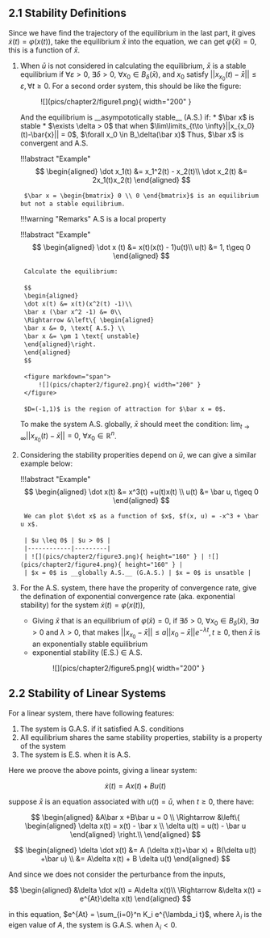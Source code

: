 ## 2.1 Stability Definitions
Since we have find the trajectory of the equilibrium in the last part, it gives $\dot{x}(t) = \varphi(x(t))$, take the equilibrium $\bar x$ into the equation, we can get $\varphi(\bar x) = 0$, this is a function of $\bar x$.

1. When $\bar u$ is not considered in calculating the equilibrium, $\bar x$ is a stable equilibrium if $\forall \varepsilon > 0$, $\exists \delta > 0$, $\forall x_0 \in B_\delta(\bar{x})$, and $x_0$ satisfy $||x_{x_0}(t)-\bar{x}||\leq \varepsilon, \forall t \geq 0$. For a second order system, this should be like the figure: 
    <figure markdown="span">
        ![](pics/chapter2/figure1.png){ width="200" }
    </figure>
    And the equilibrium is __asympototically stable__ (A.S.) if:
    * $\bar x$ is stable
    * $\exists \delta > 0$ that when $\lim\limits_{t\to \infty}||x_{x_0}(t)-\bar{x}|| = 0$, $\forall x_0 \in B_\delta(\bar x)$
    Thus, $\bar x$ is convergent and A.S. 

    !!!abstract "Example"
        $$
        \begin{aligned}
        \dot x_1(t) &= x_1^2(t) - x_2(t)\\
        \dot x_2(t) &= 2x_1(t)x_2(t)
        \end{aligned}
        $$

        $\bar x = \begin{bmatrix} 0 \\ 0 \end{bmatrix}$ is an equilibrium but not a stable equilibrium.
    
    !!!warning "Remarks"
        A.S is a local property

    !!!abstract "Example"
        $$
        \begin{aligned}
        \dot x (t) &= x(t)(x(t) - 1)u(t)\\
        u(t) &= 1, t\geq 0
        \end{aligned}
        $$

        Calculate the equilibrium:

        $$
        \begin{aligned}
        \dot x(t) &= x(t)(x^2(t) -1)\\
        \bar x (\bar x^2 -1) &= 0\\
        \Rightarrow &\left\{ \begin{aligned}
        \bar x &= 0, \text{ A.S.} \\
        \bar x &= \pm 1 \text{ unstable}
        \end{aligned}\right.
        \end{aligned}
        $$

        <figure markdown="span">
            ![](pics/chapter2/figure2.png){ width="200" }
        </figure>
        
        $D=(-1,1)$ is the region of attraction for $\bar x = 0$.

    To make the system A.S. globally, $\bar x$ should meet the condition: $\lim_{t\to \infty}||x_{x_0}(t)-\bar{x}|| = 0$, $\forall x_0 \in \mathbb{R}^n$.

2. Considering the stability properities depend on $\bar u$, we can give a similar example below:

    !!!abstract "Example"
        $$
        \begin{aligned}
        \dot x(t) &= x^3(t) +u(t)x(t) \\
        u(t) &= \bar u, t\geq 0
        \end{aligned}
        $$

        We can plot $\dot x$ as a function of $x$, $f(x, u) = -x^3 + \bar u x$.
        
        | $u \leq 0$ | $u > 0$ |
        |------------|---------|
        | ![](pics/chapter2/figure3.png){ height="160" } | ![](pics/chapter2/figure4.png){ height="160" } |
        | $x = 0$ is __globally A.S.__ (G.A.S.) | $x = 0$ is unsatble |

3. For the A.S. system, there have the properity of convergence rate, give the defination of exponential convergence rate (aka. exponential stability) for the system $\dot x(t) = \varphi (x(t))$,
    * Giving $\bar x$ that is an equilibrium of $\varphi(\bar x ) = 0$, if $\exists \delta >0$, $\forall x_0 \in B_\delta (\bar x)$, $\exists a >0$ and $\lambda > 0$, that makes $||x_{x_0} - \bar x || \leq a||x_0 - \bar x||e^{-\lambda t}, t\geq 0$, then $\bar x$ is an exponentially stable equilibrium
    * exponential stability (E.S.) $\in$ A.S.
        <figure markdown="span">
            ![](pics/chapter2/figure5.png){ width="200" }
        </figure>

## 2.2 Stability of Linear Systems
For a linear system, there have following features:

1. The system is G.A.S. if it satisfied A.S. conditions
2. All equilibrium shares the same stability properties, stability is a property of the system
3. The system is E.S. when it is A.S.

Here we proove the above points, giving a linear system:

$$
\dot x(t) = Ax(t) + Bu(t)
$$

suppose $\bar x$ is an equation associated with $u(t) = \bar u$, when $t \geq 0$, there have:

$$
\begin{aligned}
&A\bar x +B\bar u = 0 \\
\Rightarrow &\left\{
\begin{aligned}
\delta x(t) = x(t) - \bar x \\
\delta u(t) = u(t) - \bar u
\end{aligned}
\right.\\
\end{aligned}
$$

$$
\begin{aligned}
\delta \dot x(t) &= A (\delta x(t)+\bar x) + B(\delta u(t) +\bar u) \\
 &= A\delta x(t) + B \delta u(t)
\end{aligned}
$$

And since we does not consider the perturbance from the inputs,

$$
\begin{aligned}
&\delta \dot x(t) = A\delta x(t)\\
\Rightarrow &\delta x(t) = e^{At}\delta x(t)
\end{aligned}
$$

in this equation, $e^{At} = \sum_{i=0}^n K_i e^{\lambda_i t}$, where $\lambda_i$ is the eigen value of $A$, the system is G.A.S. when $\lambda_i < 0$.